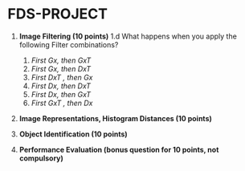 # FDS-PROJECT

1. **Image Filtering (10 points)**
   1.d What happens when you apply the following Filter combinations? 
    
    1. *First Gx, then GxT*
    2. *First Gx, then DxT*
    3. *First DxT , then Gx*
    4. *First Dx, then DxT*
    5. *First Dx, then GxT*
    6. *First GxT , then Dx*

2. **Image Representations, Histogram Distances (10 points)**

3. **Object Identification (10 points)**

4. **Performance Evaluation (bonus question for 10 points, not compulsory)**
